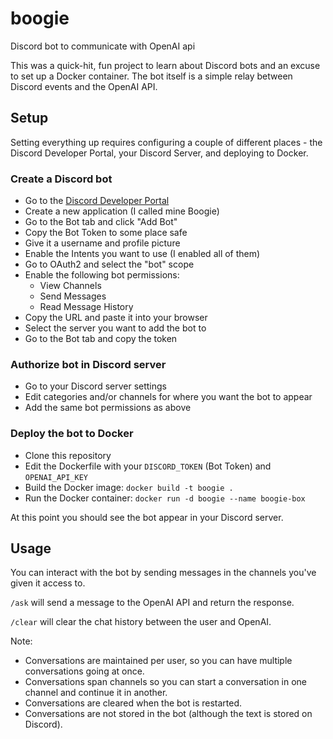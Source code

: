 # boogie

Discord bot to communicate with OpenAI api

This was a quick-hit, fun project to learn about Discord bots and an excuse
to set up a Docker container. The bot itself is a simple relay between Discord
events and the OpenAI API.

## Setup

Setting everything up requires configuring a couple of different places - the
Discord Developer Portal, your Discord Server, and deploying to Docker.

### Create a Discord bot

- Go to the [Discord Developer Portal](https://discord.com/developers/applications)
- Create a new application (I called mine Boogie)
- Go to the Bot tab and click "Add Bot"
- Copy the Bot Token to some place safe
- Give it a username and profile picture
- Enable the Intents you want to use (I enabled all of them)
- Go to OAuth2 and select the "bot" scope
- Enable the following bot permissions:
  - View Channels
  - Send Messages
  - Read Message History
- Copy the URL and paste it into your browser
- Select the server you want to add the bot to
- Go to the Bot tab and copy the token

### Authorize bot in Discord server

- Go to your Discord server settings
- Edit categories and/or channels for where you want the bot to appear
- Add the same bot permissions as above

### Deploy the bot to Docker

- Clone this repository
- Edit the Dockerfile with your `DISCORD_TOKEN` (Bot Token) and `OPENAI_API_KEY`
- Build the Docker image: `docker build -t boogie .`
- Run the Docker container: `docker run -d boogie --name boogie-box`

At this point you should see the bot appear in your Discord server.

## Usage

You can interact with the bot by sending messages in the channels you've given
it access to.

`/ask` will send a message to the OpenAI API and return the response.

`/clear` will clear the chat history between the user and OpenAI.

Note:

- Conversations are maintained per user, so you can have multiple conversations
  going at once.
- Conversations span channels so you can start a conversation in one channel
  and continue it in another.
- Conversations are cleared when the bot is restarted.
- Conversations are not stored in the bot (although the text is stored on
  Discord).
